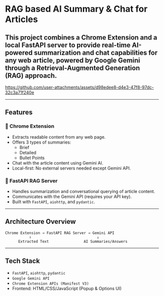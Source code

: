 #  RAG based AI Summary & Chat for Articles

This project combines a **Chrome Extension** and a **local FastAPI server** to provide real-time AI-powered summarization and chat capabilities for any web article, powered by **Google Gemini** through a **Retrieval-Augmented Generation (RAG)** approach.
---

https://github.com/user-attachments/assets/d98edee8-d4e3-47f8-97dc-32c3a71f240e

---

##  Features

### 🔹 Chrome Extension
- Extracts readable content from any web page.
- Offers 3 types of summaries:
  - Brief
  - Detailed
  - Bullet Points
- Chat with the article content using Gemini AI.
- Local-first: No external servers needed except Gemini API.

### 🔹 FastAPI RAG Server
- Handles summarization and conversational querying of article content.
- Communicates with the Gemini API (requires your API key).
- Built with `FastAPI`, `aiohttp`, and `pydantic`.

---

##  Architecture Overview

```text
Chrome Extension → FastAPI RAG Server → Gemini API
           ↑                              ↓
      Extracted Text                AI Summaries/Answers
```

---

##  Tech Stack

- `FastAPI`, `aiohttp`, `pydantic`
- `Google Gemini API`
- `Chrome Extension APIs (Manifest V3)`
- Frontend: HTML/CSS/JavaScript (Popup & Options UI)
